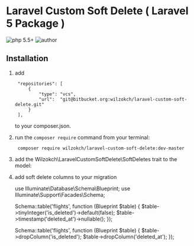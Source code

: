 # Laravel Custom Soft Delete ( Laravel 5 Package )

 ![php 5.5+](https://img.shields.io/badge/php-5.5+-brightgreen.svg?style=flat&logo=php&labelColor=777BB4&logoColor=white&color=lightgrey) ![author](https://img.shields.io/badge/author-kch-brightgreen.svg?style=flat&logo=bitbucket&color=lightgrey)

## Installation

1. add

	    "repositories": [
	        {
	            "type": "vcs",
	            "url":  "git@bitbucket.org:wilzokch/laravel-custom-soft-delete.git"
	        }
	    ],

	to your composer.json.

2. run the `composer require` command from your terminal:

    	composer require wilzokch/laravel-custom-soft-delete:dev-master


3. add the Wilzokch\LaravelCustomSoftDelete\SoftDeletes trait to the model:

   <?php

   namespace App\Models;

   use Illuminate\Database\Eloquent\Model;
   use Wilzokch\LaravelCustomSoftDelete\SoftDeletes;

   class Flight extends Model
   {
       use SoftDeletes;
   }

4. add soft delete columns to your migration

    use Illuminate\Database\Schema\Blueprint;
    use Illuminate\Support\Facades\Schema;

    Schema::table('flights', function (Blueprint $table) {
        $table->tinyInteger('is_deleted')->default(false);
        $table->timestamp('deleted_at')->nullable();
    });

    Schema::table('flights', function (Blueprint $table) {
        $table->dropColumn('is_deleted');
        $table->dropColumn('deleted_at');
    });

